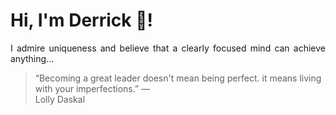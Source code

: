 # Hi, I'm Derrick 👋!
<p align="justify">I admire uniqueness and believe that a clearly focused mind can achieve anything...</p> 
<!-- #quote-start -->
<blockquote>&ldquo;Becoming a great leader doesn't mean being perfect. it means living with your imperfections.&rdquo; &mdash; <footer>Lolly Daskal</footer></blockquote>
<!-- #quote-end -->
